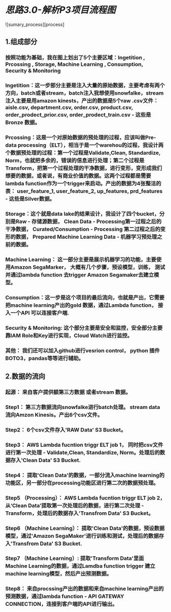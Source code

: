 # _**思路3.0-解析P3项目流程图**_

![sumary_process][process]

## **1.组成部分**

### 按照功能为基础，我在图上划出了5个主要区域：**Ingetition** ,  **Prcossing** , **Storage**, **Machine Learning** , **Consumption**, **Security & Monitoring**

### **Ingetition**：这一步部分主要是注入大量的原始数据，主要考虑有两个方向，batch或者stream，batch注入我想使用snowfalke，stream注入主要是用amazon kinests，产出的数据是5个raw .csv文件： aisle.csv, department.csv, order.csv, product.csv, order_prodect_prior.csv, order_prodect_train.csv - 这些是Bronze 数据。

### **Prcossing**：这是一个对原始数据的预处理的过程，应该叫做Pre-data processing（ELT），相当于是一个warehou的过程，我设计两个数据预处理的过程：第一个过程是Validate,Clean, Standardize, Norm，也就把多余的，错误的信息进行处理；第二个过程是Transform，把第一个过程处理的干净数据，进行变形，变形成我们想要的数据，或者说，有商业价值的数据。这两个过程都是需要lambda function作为一个trigger来启动。产出的数据为4张整洁的表： user_feature_1, user_feature_2, up_features, prd_features - 这些是Silver数据。

### **Storage**：这个就是data lake的结果设计，我设计了四个bucket，分别是Raw - 存储源数据， Clean Data - Processing第一过程之后的干净数据， Curated/Consumption - Processing 第二过程之后的变形的数据， Prepared Machine Learning Data - 机器学习预处理之前的数据。

### **Machine Learning**： 这一部分主要是展示机器学习的功能，主要使用Amazon SegaMarker， 大概有几个步骤，预设模型，训练， 测试 并通过lambda function 去trigger Amazon Segamaker去建立模型。

### **Consumption**：这一步是这个项目的最后流向，也就是产出，它需要把machine learning产出的gold 数据，通过Lambda function， 接入一个API 可以连接客户端.

### **Security & Monitoring**: 这个部分主要是安全和监控，安全部分主要靠IAM Role和Key进行实现，Cloud Watch进行监控。

### **其他**： 我们还可以加入github进行vesrion control， python 插件 BOTO3，pandas等等进行辅助。

## **2.数据的流向**

### 起源： 来自客户提供额第三方数据 或者stream 数据。
### Step1： 第三方数据流向snowfalke进行batch处理。 stream data 流向Amzon Kinesis。产出6个csv文件。
### Step2： 6个csv文件存入'RAW Data' S3 Bucket。
### Step3： AWS Lambda fucntion triggr ELT job 1， 同时把csv文件进行第一次处理 - Validate,Clean, Standardize, Norm。处理后的数据存入'Clean Data' S3 Bucket. 
### Step4： 提取'Clean Data'的数据，一部分流入machine learning的功能区，另一部分在processing功能区进行第二次的数据预处理。
### Step5 （Processing）： AWS Lambda fucntion triggr ELT job 2， 从‘Clean Data’提取第一次处理后的数据，进行第二次处理 - Transform，处理后的数据存入'Transfrom Data' S3 Bucket。
### Step6 （Machine Learning）： 提取'Clean Data'的数据，预设数据模型，通过'Amazon SegaMaker'进行训练和测试，处理后的数据存入'Transfrom Data' S3 Bucket.
### Step7 （Machine Learning）: 提取'Transform Data'里面 Machine Learning的数据，通过Lamdba function trigger 建立machine learning模型，然后产出预测数据。
### Step8： 来自procssing产出的数据和来自machine learning产出的预测数据，通过lambda function - API GATEWAY CONNECTION，连接到客户端的API进行输出。
